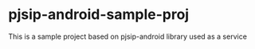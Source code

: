# pjsip-android-sample-proj
This is a sample project based on pjsip-android library used as a service
